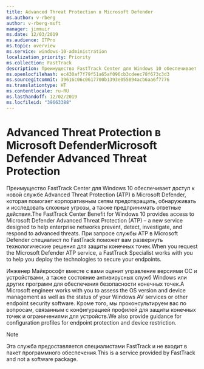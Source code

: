 ```yaml
---
title: Advanced Threat Protection в Microsoft Defender
ms.author: v-rberg
author: v-rberg-msft
manager: jimmuir
ms.date: 12/03/2019
ms.audience: ITPro
ms.topic: overview
ms.service: windows-10-administration
localization_priority: Priority
ms.collection: FastTrack
description: Преимущество FastTrack Center для Windows 10 обеспечивает доступ к новой службе Advanced Threat Protection (ATP) в Microsoft Defender, которая помогает корпоративным сетям предотвращать, обнаруживать и исследовать сложные угрозы, а также предпринимать ответные действия.
ms.openlocfilehash: ec430af7f79f51a65af096cb3cdeec78f673c3d3
ms.sourcegitcommit: 39616c06c0617700b1393e055894acb6aa6f7776
ms.translationtype: HT
ms.contentlocale: ru-RU
ms.lasthandoff: 12/02/2019
ms.locfileid: "39663388"
---
```

# <a name="microsoft-defender-advanced-threat-protection"></a><span data-ttu-id="a0a11-103">Advanced Threat Protection в Microsoft Defender</span><span class="sxs-lookup"><span data-stu-id="a0a11-103">Microsoft Defender Advanced Threat Protection</span></span>

<span data-ttu-id="a0a11-104">Преимущество FastTrack Center для Windows 10 обеспечивает доступ к новой службе Advanced Threat Protection (ATP) в Microsoft Defender, которая помогает корпоративным сетям предотвращать, обнаруживать и исследовать сложные угрозы, а также предпринимать ответные действия.</span><span class="sxs-lookup"><span data-stu-id="a0a11-104">The FastTrack Center Benefit for Windows 10 provides access to Microsoft Defender Advanced Threat Protection (ATP) – a new service designed to help enterprise networks prevent, detect, investigate, and respond to advanced threats.</span></span> <span data-ttu-id="a0a11-105">При запросе службы ATP в Microsoft Defender специалист по FastTrack поможет вам развернуть технологические решения для защиты конечных точек.</span><span class="sxs-lookup"><span data-stu-id="a0a11-105">When you request the Microsoft Defender ATP service, a FastTrack Specialist works with you to help you deploy the technologies to secure your endpoints.</span></span>

<span data-ttu-id="a0a11-106">Инженер Майкрософт вместе с вами оценит управление версиями ОС и устройствами, а также состояние антивирусных служб Windows или других программ для обеспечения безопасности конечных точек.</span><span class="sxs-lookup"><span data-stu-id="a0a11-106">A Microsoft engineer works with you to assess the OS version and device management as well as the status of your Windows AV services or other endpoint security software.</span></span> <span data-ttu-id="a0a11-107">Кроме того, мы проконсультируем вас по вопросам, связанным с конфигурацией профилей для защиты конечных точек и ограничениями для устройств.</span><span class="sxs-lookup"><span data-stu-id="a0a11-107">We also provide guidance for configuration profiles for endpoint protection and device restriction.</span></span>  

> [!NOTE]
> <span data-ttu-id="a0a11-108">Эта служба предоставляется специалистами FastTrack и не входит в пакет программного обеспечения.</span><span class="sxs-lookup"><span data-stu-id="a0a11-108">This is a service provided by FastTrack and not a software package.</span></span> 
